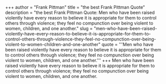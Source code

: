 +++
author = "Frank Pittman"
title = "the best Frank Pittman Quote"
description = "the best Frank Pittman Quote: Men who have been raised violently have every reason to believe it is appropriate for them to control others through violence; they feel no compunction over being violent to women, children, and one another."
slug = "men-who-have-been-raised-violently-have-every-reason-to-believe-it-is-appropriate-for-them-to-control-others-through-violence-they-feel-no-compunction-over-being-violent-to-women-children-and-one-another"
quote = '''Men who have been raised violently have every reason to believe it is appropriate for them to control others through violence; they feel no compunction over being violent to women, children, and one another.'''
+++
Men who have been raised violently have every reason to believe it is appropriate for them to control others through violence; they feel no compunction over being violent to women, children, and one another.
